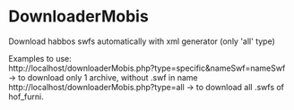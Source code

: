 # DownloaderMobis
Download habbos swfs automatically with xml generator (only 'all' type)

Examples to use: <br>
http://localhost/downloaderMobis.php?type=specific&nameSwf=nameSwf -> to download only 1 archive, without .swf in name<br>
http://localhost/downloaderMobis.php?type=all -> to download all .swfs of hof_furni.
